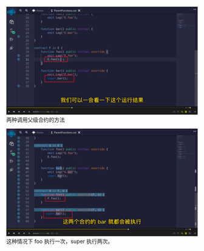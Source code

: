 ![](./img/2022-05-28-14-23-23.png)  
两种调用父级合约的方法

![](./img/2022-05-28-14-30-38.png)  
这种情况下 foo 执行一次，super 执行两次。
